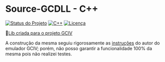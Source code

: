 # Source-GCDLL - C++
[![Status do Projeto](https://img.shields.io/badge/Status-Ativo-brightgreen.svg)](https://github.com/mcall009/Source-GCDLL)
[![C++](https://img.shields.io/badge/Language-C%2B%2B-blue.svg)](https://isocpp.org)
[![Licença](https://img.shields.io/badge/Licen%C3%A7a-GPL%20v3-blue.svg)](LICENSE)

🔗[Lib criada para o projeto GCIV](https://github.com/KuramaxD/GCIV)

A construção da mesma seguiu rigorosamente as [instruções](https://github.com/KuramaxD/GCIV?tab=readme-ov-file#gcdll-lib) do autor do emulador GCIV; porém, não posso garantir a funcionalidade 100% da mesma pois não realizei testes.
